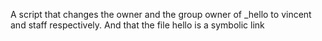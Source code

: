  A script that changes the owner and the group owner of _hello to vincent and staff respectively. And that the file hello is a symbolic link
